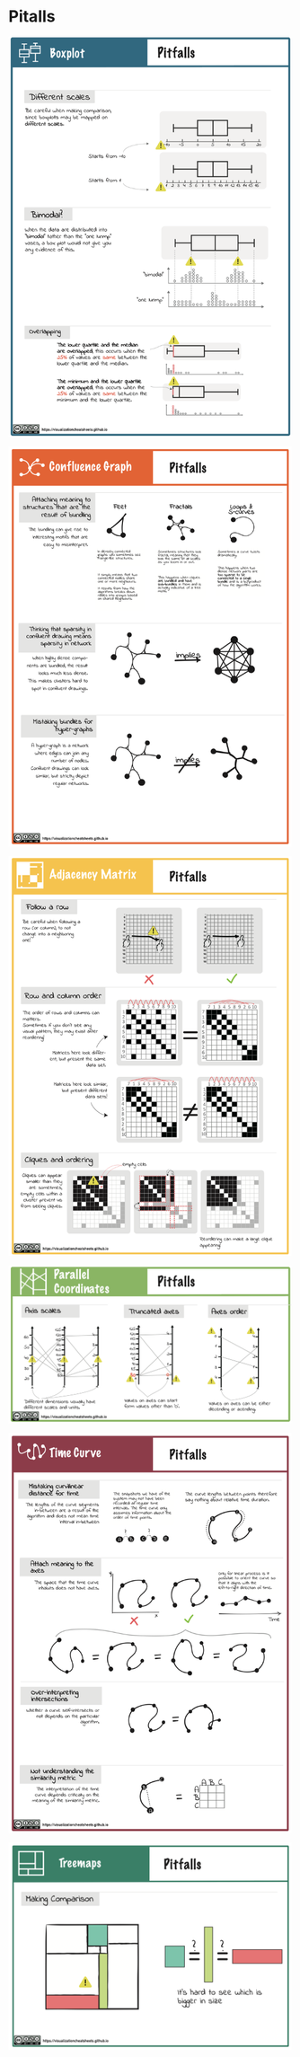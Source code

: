 # Pitalls

[![](figures/pitfalls/boxplot.png)](pdfs/boxplots_pitfalls.pdf)

[![](figures/pitfalls/confluence.png)](pdfs/confluence_pitfalls.pdf)

[![](figures/pitfalls/matrix.png)](pdfs/matrix_pitfalls.pdf)

[![](figures/pitfalls/pcp.png)](pdfs/pcp_pitfalls.pdf)

[![](figures/pitfalls/timecurve.png)](pdfs/timecurve_pitfalls.pdf)

[![](figures/pitfalls/treemap.png)](pdfs/treemap_pitfalls.pdf)
